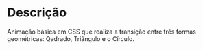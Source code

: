 # Descrição

Animação básica em CSS que realiza a transição entre três formas geométricas: Qadrado, Triângulo e o Círculo.
